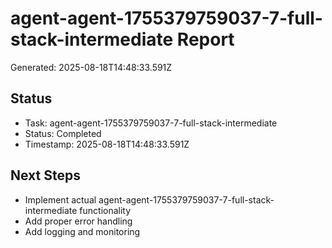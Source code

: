 # agent-agent-1755379759037-7-full-stack-intermediate Report

Generated: 2025-08-18T14:48:33.591Z

## Status
- Task: agent-agent-1755379759037-7-full-stack-intermediate
- Status: Completed
- Timestamp: 2025-08-18T14:48:33.591Z

## Next Steps
- Implement actual agent-agent-1755379759037-7-full-stack-intermediate functionality
- Add proper error handling
- Add logging and monitoring
